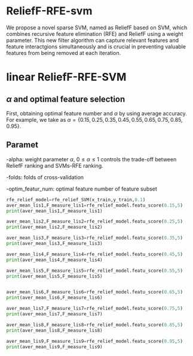 # ReliefF-RFE-svm
We propose a novel sparse SVM, named as ReliefF based on SVM, which combines recursive feature elimination (RFE) and ReliefF using a weight parameter. This new filter algorithm can capture relevant features and feature interactgions simultaneously and is crucial in preventing valuable features from being removed at each iteration.
# linear ReliefF-RFE-SVM
## $\alpha$ and optimal feature selection
First, obtaining optimal feature number and $\alpha$ by using average accuracy. For example, we take as $\alpha=\{0.15,0.25,0.35,0.45,0.55,0.65,0.75,0.85,0.95\}$.

## Paramet

-alpha: weight parameter $\alpha$, $0\le \alpha\le 1$ controls the trade-off between ReliefF ranking and SVMs-RFE ranking.

-folds: folds of cross-validation 

-optim_featur_num: optimal feature number of feature subset

```python
rfe_relief_model=rfe_relief_SVM(x_train,y_train,0.1)
aver_mean_lis1,F_measure_lis1=rfe_relief_model.featu_score(0.15,5)
print(aver_mean_lis1,F_measure_lis1)

aver_mean_lis2,F_measure_lis2=rfe_relief_model.featu_score(0.25,5)
print(aver_mean_lis2,F_measure_lis2)

aver_mean_lis3,F_measure_lis3=rfe_relief_model.featu_score(0.35,5)
print(aver_mean_lis3,F_measure_lis3)

aver_mean_lis4,F_measure_lis4=rfe_relief_model.featu_score(0.45,5)
print(aver_mean_lis4,F_measure_lis4)

aver_mean_lis5,F_measure_lis5=rfe_relief_model.featu_score(0.55,5)
print(aver_mean_lis5,F_measure_lis5)


aver_mean_lis6,F_measure_lis6=rfe_relief_model.featu_score(0.65,5)
print(aver_mean_lis6,F_measure_lis6)

aver_mean_lis7,F_measure_lis7=rfe_relief_model.featu_score(0.75,5)
print(aver_mean_lis7,F_measure_lis7)

aver_mean_lis8,F_measure_lis8=rfe_relief_model.featu_score(0.85,5)
print(aver_mean_lis8,F_measure_lis8)

aver_mean_lis9,F_measure_lis9=rfe_relief_model.featu_score(0.95,5)
print(aver_mean_lis9,F_measure_lis9)

